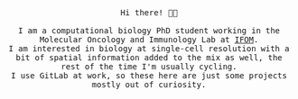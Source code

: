 <p align="center">
<samp>
<span>Hi there! 👋🏻</span>
<br>
<br>
<span>I am a computational biology PhD student working in the Molecular Oncology and Immunology Lab at <a href=https://www.ifom.eu/en>IFOM</a>.</span>
<br>
<span>I am interested in biology at single-cell resolution with a bit of spatial information added to the mix as well, the rest of the time I'm usually cycling.</span>
<br>
<span>I use GitLab at work, so these here are just some projects mostly out of curiosity.</span>
<br>
</samp>
</p>
